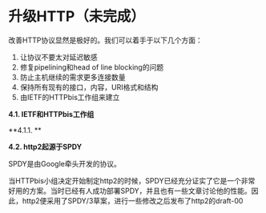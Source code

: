 # 升级HTTP（未完成）

改善HTTP协议显然是极好的。我们可以着手于以下几个方面：

  1. 让协议不要太对延迟敏感
  2. 修复pipelining和head of line blocking的问题
  3. 防止主机继续的需求更多连接数量
  4. 保持所有现有的接口，内容，URI格式和结构
  5. 由IETF的HTTPbis工作组来建立

**4.1. IETF和HTTPbis工作组**

**4.1.1. **

**4.2. http2起源于SPDY**

SPDY是由Google牵头开发的协议。

当HTTPbis小组决定开始制定http2的时候，SPDY已经充分证实了它是一个非常好用的方案。当时已经有人成功部署SPDY，并且也有一些文章讨论他的性能。因此，http2便采用了SPDY/3草案，进行一些修改之后发布了http2的draft-00